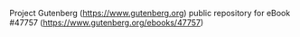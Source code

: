 Project Gutenberg (https://www.gutenberg.org) public repository for eBook #47757 (https://www.gutenberg.org/ebooks/47757)
